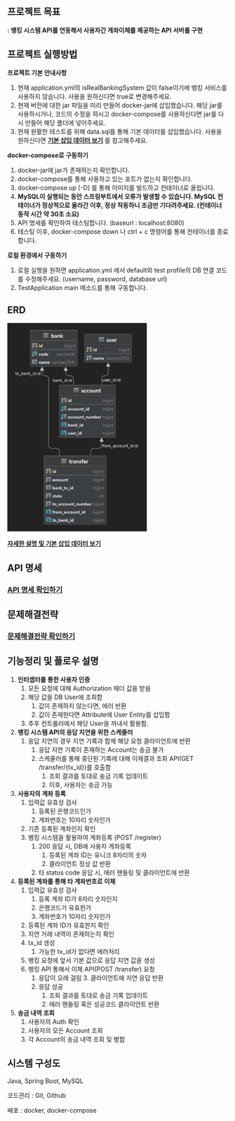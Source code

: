 ## 프로젝트 목표
**:  뱅킹 시스템 API를 연동해서 사용자간 계좌이체를 제공하는 API 서버를 구현**

## 프로젝트 실행방법
**프로젝트 기본 안내사항**
   1. 현재 application.yml의 isRealBankingSystem 값이 false이기에 뱅킹 서비스를 사용하지 않습니다. 사용을 원하신다면 true로 변경해주세요.
   2. 현재 버전에 대한 jar 파일을 미리 만들어 docker-jar에 삽입했습니다. 해당 jar를 사용하시거나, 코드의 수정을 하시고 docker-compose를 사용하신다면 jar를 다시 만들어 해당 폴더에 넣어주세요.
   3. 현재 원활한 테스트를 위해 data.sql를 통해 기본 데이터를 삽입했습니다. 사용을 원하신다면 [**기본 삽입 데이터 보기**](https://low-cook-e1a.notion.site/726e801e60fd4e2bacea254bea580a72) 를 참고해주세요.

**docker-compose로 구동하기**
   1. docker-jar에 jar가 존재하는지 확인합니다.
   2. docker-compose를 통해 사용하고 있는 포트가 없는지 확인합니다.
   3. docker-compose up [-D] 를 통해 이미지를 빌드하고 컨테이너로 올립니다.
   4. **MySQL이 실행되는 동안 스프링부트에서 오류가 발생할 수 있습니다. MySQL 컨테이너가 정상적으로 올라간 이후, 정상 작동하니 조금만 기다려주세요. (컨테이너 동작 시간 약 30초 소요)**
   5. API 명세를 확인하여 테스팅합니다. (baseurl : localhost:8080)
   6. 테스팅 이후, docker-compose down 나 ctrl + c 명령어를 통해 컨테이너를 종료합니다.

**로컬 환경에서 구동하기**
   1. 로컬 실행을 원하면 application.yml 에서 default와 test profile의 DB 연결 코드를 수정해주세요. (username, password, database url)
   2. TestApplication main 메소드를 통해 구동합니다.

## ERD

![ERD](./images/ERD.png)

**[자세한 설명 및 기본 삽입 데이터 보기](https://low-cook-e1a.notion.site/726e801e60fd4e2bacea254bea580a72)**

## API 명세
### [API 명세 확인하기](./src/main/java/com/daagng/test/api/controller/bank/README.md)

## 문제해결전략
### [문제해결전략 확인하기](https://low-cook-e1a.notion.site/cae0fb2a2db04e748f7f57e4b4a5e5c7)

## 기능정리 및 플로우 설명

1. **인터셉터를 통한 사용자 인증**
   1. 모든 요청에 대해 Authorization 헤더 값을 받음
   2. 해당 값을 DB User에 조회함
      1. 값이 존재하지 않는다면, 에러 반환
      2. 값이 존재한다면 Attribute에 User Entity를 삽입함
   3. 추후 컨트롤러에서 해당 User을 꺼내서 활용함.
2. **뱅킹 시스템 API의 응답 지연을 위한 스케줄러**
   1. 응답 지연의 경우 지연 기록과 함께 해당 요청 클라이언트에 반환
      1. 응답 지연 기록이 존재하는 Account는 송금 불가
      2. 스케줄러를 통해 중단된 기록에 대해 이체결과 조회 API(GET /transfer/{tx_id})를 호출함
         1. 조회 결과를 토대로 송금 기록 업데이트
         2. 이후, 사용자는 송금 가능
3. **사용자의 계좌 등록**
   1. 입력값 유효성 검사
      1. 등록된 은행코드인가
      2. 계좌번호는 10자리 숫자인가
   2. 기존 등록된 계좌인지 확인
   3. 뱅킹 시스템을 활용하여 계좌등록 (POST /register)
      1. 200 응답 시, DB에 사용자 계좌등록
         1. 등록된 계좌 ID는 유니크 8자리의 숫자
         2. 클라이언트 정상 값 반환
      2. 타 status code 응답 시, 에러 핸들링 및 클라이언트에 반환
4. **등록된 계좌를 통해 타 계좌번호로 이체**
   1. 입력값 유효성 검사
      1. 등록 계좌 ID가 8자리 숫자인지
      2. 은행코드가 유효한가
      3. 계좌번호가 10자리 숫자인가
   2. 등록된 계좌 ID가 유효한지 확인
   3. 지연 거래 내역이 존재하는지 확인
   4. tx_id 생성
      1. 가능한 tx_id가 없다면 에러처리
   5. 뱅킹 요청에 앞서 기본 값으로 응답 지연 값을 생성
   6. 뱅킹 API 통해서 이체 API(POST /transfer) 요청
      1. 응답이 오래 걸림
         3. 클라이언트에 지연 응답 반환
      2. 응답 성공
         1. 조회 결과를 토대로 송금 기록 업데이트
         2. 에러 핸들링 혹은 성공코드 클라이언트 반환
5. **송금 내역 조회**
   1. 사용자의 Auth 확인
   2. 사용자의 모든 Account 조회
   3. 각 Account의 송금 내역 조회 및 병합

## 시스템 구성도
Java, Spring Boot, MySQL

코드관리 : Git, Github

배포 : docker, docker-compose